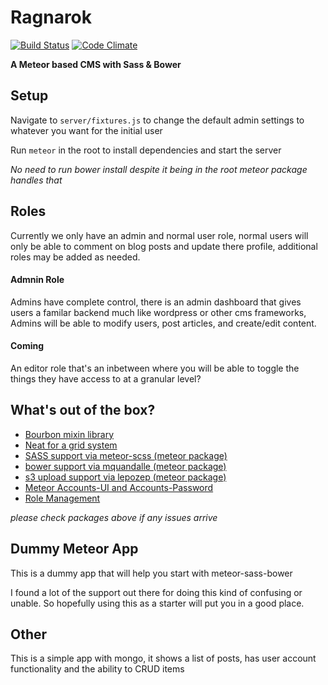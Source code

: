 Ragnarok
=================

[![Build Status](https://travis-ci.org/iamkevingreen/Ragnarok.svg?branch=master)](https://travis-ci.org/iamkevingreen/Ragnarok) [![Code Climate](https://codeclimate.com/github/iamkevingreen/Ragnarok/badges/gpa.svg)](https://codeclimate.com/github/iamkevingreen/Ragnarok)

**A Meteor based CMS with Sass & Bower**

## Setup

Navigate to `server/fixtures.js` to change the default admin settings to whatever you want for the initial user

Run `meteor` in the root to install dependencies and start the server

*No need to run bower install despite it being in the root meteor package handles that*

## Roles

Currently we only have an admin and normal user role, normal users will only be able to comment on blog posts and update there profile, additional roles may be added as needed.

#### Admnin Role

Admins have complete control, there is an admin dashboard that gives users a familar backend much like wordpress or other cms frameworks, Admins will be able to modify users, post articles, and create/edit content.

#### Coming

An editor role that's an inbetween where you will be able to toggle the things they have access to at a granular level?


## What's out of the box?

* [Bourbon mixin library](http://bourbon.io/)
* [Neat for a grid system](http://neat.bourbon.io/)
* [SASS support via meteor-scss (meteor package)](https://github.com/fourseven/meteor-scss)
* [bower support via mquandalle (meteor package)](https://github.com/mquandalle/meteor-bower)
* [s3 upload support via lepozep (meteor package)](https://github.com/Lepozepo/S3/)
* [Meteor Accounts-UI and Accounts-Password](https://docs.meteor.com/#/basic/accounts)
* [Role Management](https://github.com/alanning/meteor-roles)

*please check packages above if any issues arrive*

## Dummy Meteor App

This is a dummy app that will help you start with meteor-sass-bower

I found a lot of the support out there for doing this kind of confusing or unable. So hopefully using this as a starter will put you in a good place.

## Other

This is a simple app with mongo, it shows a list of posts, has user account functionality and the ability to CRUD items
